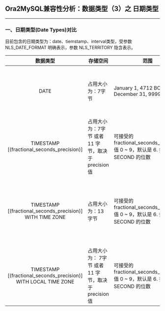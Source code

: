 ## Ora2MySQL兼容性分析：数据类型（3）之 日期类型
---

### 一、日期类型(Date Types)对比
目前包含的日期类型为：date、tiemstamp、interval类型，受参数 NLS_DATE_FORMAT 明确表示，参数 NLS_TERRITORY 隐含表示。

|数据类型|存储空间|范围|说明|
|:-:|-|-|-|
|DATE|占用大小为：7字节|January 1, 4712 BC ~  December 31, 9999 AD|数据类型包含的日期字段：YEAR, MONTH, DAY, HOUR, MINUTE, 和 SECOND. 没有 fractional seconds 或者 时区|
|TIMESTAMP [(fractional_seconds_precision)]|占用大小为：7字节 或者 11 字节，取决于 precision值|可接受的 fractional_seconds_precision 值 0 ~ 9，默认是 6. 指的是 SECOND 的位数|数据类型包含的日期字段：YEAR, MONTH, DAY, HOUR, MINUTE, 和 SECOND. 包含fractional seconds 但是没有 时区|
|TIMESTAMP [(fractional_seconds_precision)] WITH TIME ZONE|占用大小为：13 字节|可接受的 fractional_seconds_precision 值 0 ~ 9，默认是 6. 指的是 SECOND 的位数|数据类型包含的日期字段：YEAR, MONTH, DAY, HOUR, MINUTE, SECOND, TIMEZONE_HOUR, 和 TIMEZONE_MINUTE. 包含 fractional seconds 和 明确时区|
|TIMESTAMP [(fractional_seconds_precision)] WITH LOCAL TIME ZONE|占用大小为： 7字节 或者 11 字节，取决于 precision值|可接受的 fractional_seconds_precision 值 0 ~ 9，默认是 6. 指的是 SECOND 的位数|...|


